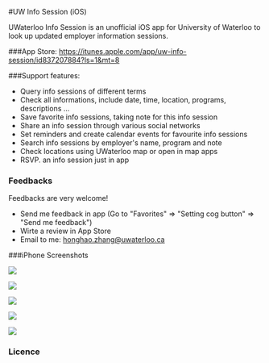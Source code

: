 #UW Info Session (iOS)

UWaterloo Info Session is an unofficial iOS app for University of Waterloo to look up updated employer information sessions.

###App Store:
https://itunes.apple.com/app/uw-info-session/id837207884?ls=1&mt=8

###Support features:
- Query info sessions of different terms
- Check all informations, include date, time, location, programs, descriptions ...
- Save favorite info sessions, taking note for this info session
- Share an info session through various social networks
- Set reminders and create calendar events for favourite info sessions
- Search info sessions by employer's name, program and note
- Check locations using UWaterloo map or open in map apps
- RSVP. an info session just in app

### Feedbacks
Feedbacks are very welcome!
- Send me feedback in app (Go to "Favorites" => "Setting cog button" => "Send me feedback")
- Wirte a review in App Store
- Email to me: honghao.zhang@uwaterloo.ca

###iPhone Screenshots

![](http://a2.mzstatic.com/us/r30/Purple3/v4/ec/77/65/ec77659b-5dae-0dd1-0f2d-57a1d728b751/screen568x568.jpeg)

![](http://a5.mzstatic.com/us/r30/Purple1/v4/f8/f5/19/f8f519fb-bf50-9995-c0ca-1db8f2aa021e/screen568x568.jpeg)

![](http://a2.mzstatic.com/us/r30/Purple3/v4/95/29/04/9529040c-5fa6-520a-c47f-a15301248ead/screen568x568.jpeg)

![](http://a3.mzstatic.com/us/r30/Purple1/v4/2e/24/f0/2e24f0cc-3746-8adb-ca8d-9afd232bbba4/screen568x568.jpeg)

![](http://a2.mzstatic.com/us/r30/Purple4/v4/b5/5a/c3/b55ac3b1-ab1a-4990-da2f-f16026175e09/screen568x568.jpeg)

### Licence
